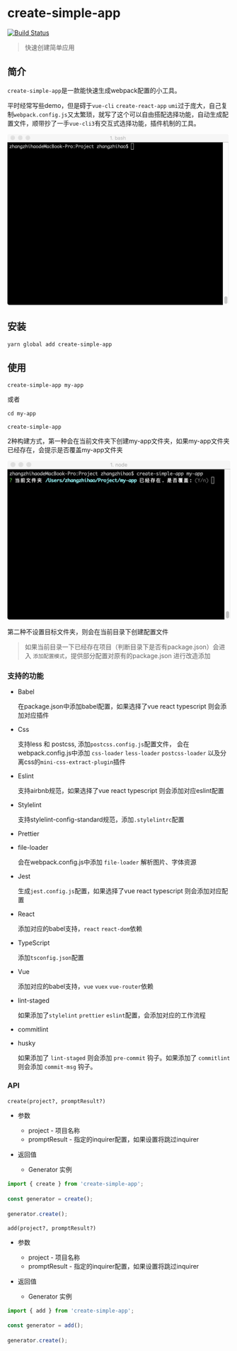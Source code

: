 # create-simple-app 

[![Build Status](https://travis-ci.org/rywaroy/create-simple-app.svg?branch=master)](https://travis-ci.org/rywaroy/create-simple-app)

> 快速创建简单应用

## 简介

`create-simple-app`是一款能快速生成webpack配置的小工具。

平时经常写些demo，但是碍于`vue-cli` `create-react-app` `umi`过于庞大，自己复制`webpack.config.js`又太繁琐，就写了这个可以自由搭配选择功能，自动生成配置文件，顺带抄了一手`vue-cli3`有交互式选择功能，插件机制的工具。

![](docs/images/example.gif)

## 安装

```
yarn global add create-simple-app
```

## 使用

```
create-simple-app my-app
```

或者

```
cd my-app
```

```
create-simple-app
```

2种构建方式，第一种会在当前文件夹下创建my-app文件夹，如果my-app文件夹已经存在，会提示是否覆盖my-app文件夹

![](docs/images/cover.jpg)

第二种不设置目标文件夹，则会在当前目录下创建配置文件

> 如果当前目录一下已经存在项目（判断目录下是否有package.json）会进入 `添加配置模式`，提供部分配置对原有的package.json 进行改造添加

### 支持的功能

* Babel

  在package.json中添加babel配置，如果选择了vue react typescript 则会添加对应插件

* Css

  支持less 和 postcss, 添加`postcss.config.js`配置文件， 会在webpack.config.js中添加 `css-loader` `less-loader` `postcss-loader` 以及分离css的`mini-css-extract-plugin`插件

* Eslint

  支持airbnb规范，如果选择了vue react typescript 则会添加对应eslint配置

* Stylelint

  支持stylelint-config-standard规范，添加`.stylelintrc`配置

* Prettier

* file-loader

  会在webpack.config.js中添加 `file-loader` 解析图片、字体资源

* Jest

  生成`jest.config.js`配置，如果选择了vue react typescript 则会添加对应配置

* React

  添加对应的babel支持，`react` `react-dom`依赖

* TypeScript

  添加`tsconfig.json`配置

* Vue

  添加对应的babel支持，`vue` `vuex` `vue-router`依赖

* lint-staged

  如果添加了`stylelint` `prettier` `eslint`配置，会添加对应的工作流程

* commitlint

* husky

  如果添加了 `lint-staged` 则会添加 `pre-commit` 钩子。如果添加了 `commitlint` 则会添加 `commit-msg` 钩子。 

### API

`create(project?, promptResult?)`

* 参数

  * project - 项目名称
  * promptResult - 指定的inquirer配置，如果设置将跳过inquirer

* 返回值

  * Generator 实例

```js
import { create } from 'create-simple-app';

const generator = create();

generator.create();
```

`add(project?, promptResult?)`

* 参数

  * project - 项目名称
  * promptResult - 指定的inquirer配置，如果设置将跳过inquirer

* 返回值

  * Generator 实例

```js
import { add } from 'create-simple-app';

const generator = add();

generator.create();
```